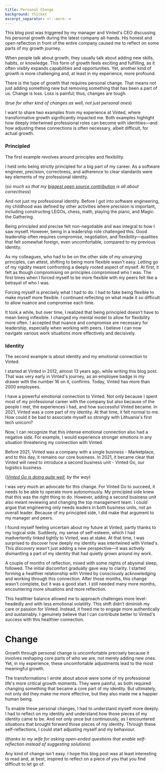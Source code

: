 ```yaml
---
title: Personal Change
background: thicket
excerpt_separator: <!--more-->
---
```


This blog post was triggered by my manager and Vinted's CEO discussing his personal growth during the latest company all-hands. His honest and open reflection in front of the entire company caused me to reflect on some parts of my growth journey.

When people talk about growth, they usually talk about adding new skills, habits, or knowledge. This form of growth feels exciting and fulfilling, as it often visibly expands capabilities and opportunities. Yet, another kind of growth is more challenging and, at least in my experience, more profound.

<!--more-->

There is the type of growth that requires personal change. That means not just adding something new but removing something that has been a part of us. Change is loss. Loss is painful; thus, changes are tough.

(_true for other kind of changes as well, not just personal ones_)

I want to share two examples from my experience at Vinted, where transformative growth significantly impacted me. Both examples highlight how deeply intertwined professional roles can become with identities—and how adjusting these connections is often necessary, albeit difficult, for actual growth.

### Principled

The first example revolves around principles and flexibility.

I held onto being strictly principled for a big part of my career. As a software engineer, precision, correctness, and adherence to clear standards were key elements of my professional identity.

(_so much so that my [biggest open source contribution](https://github.com/prontolabs/pronto) is all about correctness_)

And not just my professional identity. Before I got into software engineering, my childhood was defined by other activities where precision is important, including constructing LEGOs, chess, math, playing the piano, and Magic: the Gathering.

Being principled and precise felt non-negotiable and was integral to how I saw myself. However, being in a leadership role challenged this. Good leadership often requires compromise, negotiation, and flexibility—qualities that felt somewhat foreign, even uncomfortable, compared to my previous identity.

As my colleagues, who had to be on the other side of my unvarying principles, can attest, shifting to being more flexible wasn't easy. Letting go of my rigidity meant confronting a deeply rooted aspect of myself. At first, it felt as though compromising on principles compromised who I was. The first times when I forced myself to be more flexible with my peers felt like a betrayal of who I was.

Forcing myself is precisely what I had to do. I had to fake being flexible to make myself more flexible. I continued reflecting on what made it so difficult to allow nuance and compromise each time.

It took a while, but over time, I realized that being principled doesn't have to mean being inflexible. I changed my mental model to allow for flexibility more often. I accepted that nuance and compromise are necessary for leadership, especially when working with peers. I believe I can now navigate various work situations more effectively and decisively.

### Identity

The second example is about identity and my emotional connection to Vinted.

I started at Vinted in 2012, almost 13 years ago, while writing this blog post. That was very early in Vinted's journey, as an employee badge in my drawer with the number 16 on it, confirms. Today, Vinted has more than 2000 employees.

I have a powerful emotional connection to Vinted. Not only because I spent most of my professional career with the company but also because of the people I met, the experiences I had, and how successful Vinted became. In 2021, Vinted was a core part of my identity. At that time, it felt normal to me. How could it be bad to associate myself so strongly with Lithuania's first tech unicorn?

Now, I can recognize that this intense emotional connection also had a negative side. For example, I would experience stronger emotions in any situation threatening my connection with Vinted.

Before 2021, Vinted was a company with a single business - Marketplace, and to this day, it remains our core business. In 2021, it became clear that Vinted will need to introduce a second business unit - Vinted Go, our logistics business.

(_[Vinted Go is doing quite well](https://vintedgo.com/en), by the way_)

I was very much an advocate for this change. For Vinted Go to succeed, it needs to be able to operate more autonomously. My principled side knew that this was the right thing to do. However, adding a second business unit also meant reviewing and changing the top management team. I could argue that engineering only needs leaders in both business units, not an overall leader. Because of my principled side, I did make that argument to my manager and peers.

I found myself feeling uncertain about my future at Vinted, partly thanks to my logical side. Suddenly, my sense of self-esteem, which I had inadvertently linked tightly to Vinted, was at stake. At that time, I was surprised to discover how deeply my identity was intertwined with Vinted's. This discovery wasn't just adding a new perspective—it was actively dismantling a part of my identity that had quietly grown around my work.

A couple of months of reflection, mixed with some nights of abysmal sleep, followed. The initial discomfort gradually gave way to clarity. I started forming a healthier relationship with Vinted by consciously acknowledging and working through this connection. After those months, this change wasn't complete, but it was a good start. I still needed many more months, encountering more situations and more reflection.

This healthier balance allowed me to approach challenges more level-headedly and with less emotional volatility. This shift didn't diminish my care or passion for Vinted. Instead, it freed me to engage more authentically and sustainably. I genuinely believe that I can contribute better to Vinted's success with this healthier connection.

# Change

Growth through personal change is uncomfortable precisely because it involves reshaping core parts of who we are, not merely adding new ones. Yet, in my experience, these uncomfortable adjustments lead to the most meaningful growth.

The transformations I wrote about above were some of my professional life's more critical growth moments. They were painful, as both required changing something that became a core part of my identity. But ultimately, not only did they make me more effective, but they also made me a happier human being.

To enable these personal changes, I had to understand myself more deeply. I had to reflect on my identity and understand how those pieces of my identity came to be. And not only once but continuously, as I encountered situations that brought forward those pieces of my identity. Through these self-reflections, I could start adjusting myself and my behaviour.

(_thanks to my wife for asking open-ended questions that enable self-reflection instead of suggesting solutions_)

Any kind of change isn't easy. I hope this blog post was at least interesting to read and, at best, inspired to reflect on a piece of you that you find difficult to let go of.
